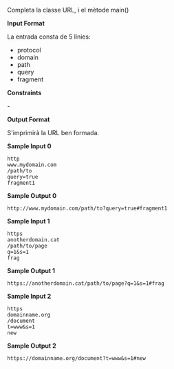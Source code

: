 Completa la classe URL, i el mètode main()

**Input Format**

La entrada consta de 5 línies:

  - protocol
  - domain
  - path
  - query
  - fragment

**Constraints**

\-

**Output Format**

S'imprimirà la URL ben formada.

**Sample Input 0**

    http
    www.mydomain.com
    /path/to
    query=true
    fragment1

**Sample Output 0**

    http://www.mydomain.com/path/to?query=true#fragment1

**Sample Input 1**

    https
    anotherdomain.cat
    /path/to/page
    q=1&s=1
    frag

**Sample Output 1**

    https://anotherdomain.cat/path/to/page?q=1&s=1#frag

**Sample Input 2**

    https
    domainname.org
    /document
    t=www&s=1
    new

**Sample Output 2**

    https://domainname.org/document?t=www&s=1#new
